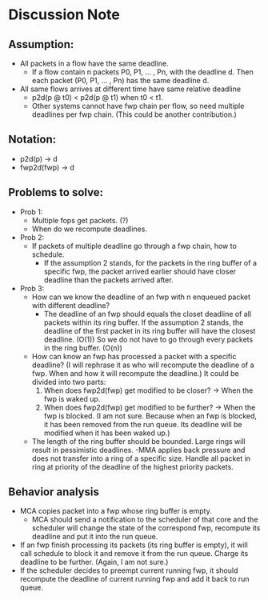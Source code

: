 # Discussion Note
## Assumption:
- All packets in a flow have the same deadline.
	- If a flow contain n packets P0, P1, … , Pn, with the deadline d. Then each packet  (P0, P1, … , Pn) has the same deadline d.
- All same flows arrives at different time have same relative deadline
	- p2d(p @ t0) < p2d(p @ t1) when t0 < t1. 
	- Other systems cannot have fwp chain per flow, so need multiple deadlines per fwp chain. (This could be another contribution.)

## Notation:
- p2d(p) -> d
- fwp2d(fwp) -> d

## Problems to solve: 
- Prob 1: 
	- Multiple fops get packets. (?)
	- When do we recompute deadlines.
- Prob 2: 
	- If packets of multiple deadline go through a fwp chain, how to schedule.
		- If the assumption 2 stands, for the packets in the ring buffer of a specific fwp, the packet arrived earlier should have closer deadline than the packets arrived after. 
- Prob 3: 
	- How can we know the deadline of an fwp with n enqueued packet with different deadline?
		- The deadline of an fwp should equals the closet deadline of all packets within its ring buffer. If the assumption 2 stands, the deadline of the first packet in its ring buffer will have the closest deadline. (O(1)) So we do not have to go through every packets in the ring buffer. (O(n))
	- How can know an fwp has processed a packet with a specific deadline? (I will rephrase it as who will recompute the deadline of a fwp. When and how it will recompute the deadline.) It could be divided into two parts:
		1. When does fwp2d(fwp) get modified to be closer? -> When the fwp is waked up.
		2. When does fwp2d(fwp) get modified to be further? -> When the fwp is blocked.  (I am not sure. Because when an fwp is blocked, it has been removed from the run queue. Its deadline will be modified when it has been waked up.)
	- The length of the ring buffer should be bounded. Large rings will result in pessimistic deadlines. 
		-MMA applies back pressure and does not transfer into a ring of a specific size. Handle all packet in ring at priority of the deadline of the highest priority packets.

## Behavior analysis
- MCA copies packet into a fwp whose ring buffer is empty.
	- MCA should send a notification to the scheduler of that core and the scheduler will change the state of the correspond fwp, recompute its deadline and put it into the run queue.
- If an fwp finish processing its packets (its ring buffer is empty), it will call schedule to block it and remove it from the run queue. Charge its deadline to be further. (Again, I am not sure.)
- If the scheduler decides to preempt current running fwp, it should recompute the deadline of current running fwp and add it back to run queue.
